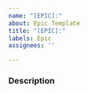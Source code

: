 ```yaml
---
name: "[EPIC]:"
about: Epic Template
title: "[EPIC]:"
labels: Epic
assignees: ''

---
```


### Description
